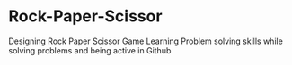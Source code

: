 # Rock-Paper-Scissor
Designing Rock Paper Scissor Game
Learning Problem solving skills while solving problems and being active in Github
